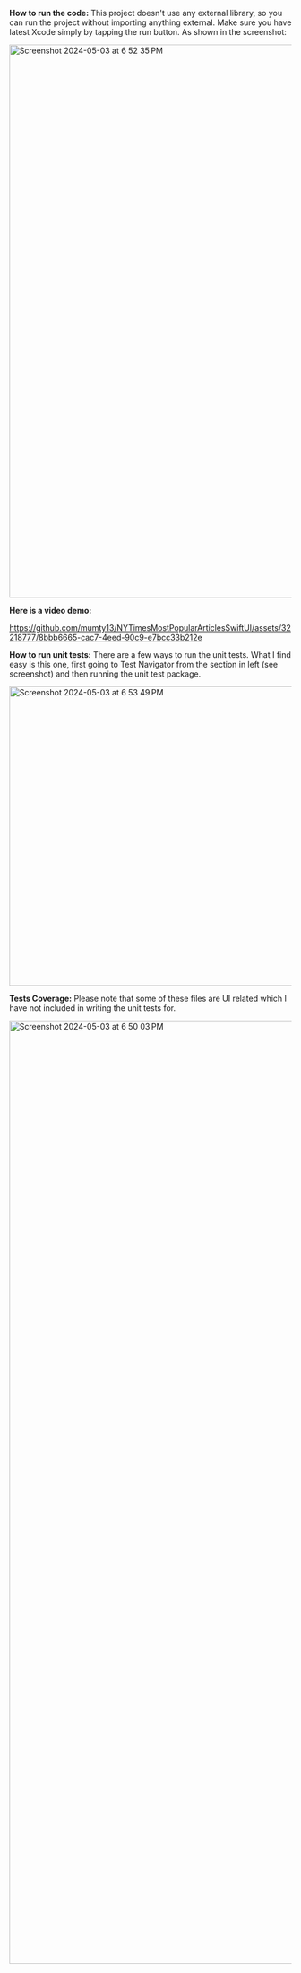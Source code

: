 **How to run the code:**
This project doesn't use any external library, so you can run the project without importing anything external. Make sure you have latest Xcode simply by tapping the run button. As shown in the screenshot:

<img width="985" alt="Screenshot 2024-05-03 at 6 52 35 PM" src="https://github.com/mumty13/NYTimesMostPopularArticlesSwiftUI/assets/32218777/bf869532-ef7d-4be8-9d7d-f295b9de0494">

**Here is a video demo:**

https://github.com/mumty13/NYTimesMostPopularArticlesSwiftUI/assets/32218777/8bbb6665-cac7-4eed-90c9-e7bcc33b212e

**How to run unit tests:**
There are a few ways to run the unit tests. What I find easy is this one, first going to Test Navigator from the section in left (see screenshot) and then running the unit test package.

<img width="533" alt="Screenshot 2024-05-03 at 6 53 49 PM" src="https://github.com/mumty13/NYTimesMostPopularArticlesSwiftUI/assets/32218777/ddc4b8d2-c975-46c9-aaf4-ca4c0d2da6cc">

**Tests Coverage:**
Please note that some of these files are UI related which I have not included in writing the unit tests for.

<img width="1680" alt="Screenshot 2024-05-03 at 6 50 03 PM" src="https://github.com/mumty13/NYTimesMostPopularArticlesSwiftUI/assets/32218777/c592ff7d-24ce-48bc-94d3-cc1bf815f1bf">
